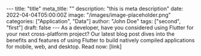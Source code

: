 --- title: "title" meta_title: "" description: "this is meta description" date: 2022-04-04T05:00:00Z image: "/images/image-placeholder.png" categories: ["Application", "Data"] author: "John Doe" tags: ["second", "first"] draft: false ---
As a developer, have you considered using Flutter for your next cross-platform project? Our latest blog post dives into the benefits and features of using Flutter to build natively compiled applications for mobile, web, and desktop. Read now: [link]